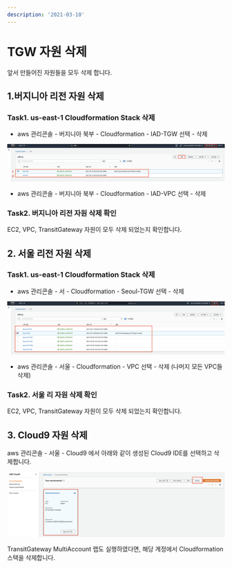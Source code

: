 ```yaml
---
description: '2021-03-10'
---
```


# TGW 자원 삭제

앞서 만들어진 자원들을 모두 삭제 합니다.

## 1.버지니아 리전 자원 삭제

### Task1. us-east-1 Cloudformation Stack 삭제

* aws 관리콘솔 - 버지니아 북부 - Cloudformation - IAD-TGW 선택 - 삭제

![](.gitbook/assets/image%20%28150%29.png)

* aws 관리콘솔 - 버지니아 북부 - Cloudformation - IAD-VPC 선택 - 삭제

### Task2. 버지니아 리전 자원  삭제  확인

EC2, VPC, TransitGateway 자원이 모두 삭제 되었는지 확인합니다.

## 2. 서울 리전 자원 삭제

### Task1. us-east-1 Cloudformation Stack 삭제

* aws 관리콘솔 - 서 - Cloudformation - Seoul-TGW 선택 - 삭제

![](.gitbook/assets/image%20%28123%29.png)

* aws 관리콘솔 - 서울  - Cloudformation - VPC 선택 - 삭제 \(나머지 모든 VPC들 삭제\) 

### **Task2. 서울 리 자원  삭제  확인**

EC2, VPC, TransitGateway 자원이 모두 삭제 되었는지 확인합니다.



## 3. Cloud9 자원 삭제

aws 관리콘솔 - 서울 - Cloud9 에서 아래와 같이 생성된 Cloud9 IDE를 선택하고 삭제합니다.

![](.gitbook/assets/image%20%28134%29.png)

TransitGateway MultiAccount 랩도 실행하였다면,  해당 계정에서 Cloudformation 스택을 삭제합니다.

